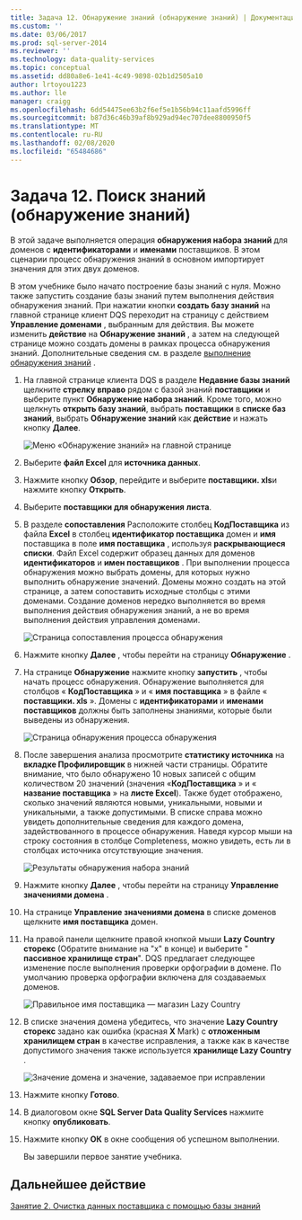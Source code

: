 ```yaml
---
title: Задача 12. Обнаружение знаний (обнаружение знаний) | Документация Майкрософт
ms.custom: ''
ms.date: 03/06/2017
ms.prod: sql-server-2014
ms.reviewer: ''
ms.technology: data-quality-services
ms.topic: conceptual
ms.assetid: dd80a8e6-1e41-4c49-9898-02b1d2505a10
author: lrtoyou1223
ms.author: lle
manager: craigg
ms.openlocfilehash: 6dd54475ee63b2f6ef5e1b56b94c11aafd5996ff
ms.sourcegitcommit: b87d36c46b39af8b929ad94ec707dee8800950f5
ms.translationtype: MT
ms.contentlocale: ru-RU
ms.lasthandoff: 02/08/2020
ms.locfileid: "65484686"
---
```

# <a name="task-12-discovering-knowledge-knowledge-discovery"></a>Задача 12. Поиск знаний (обнаружение знаний)
  В этой задаче выполняется операция **обнаружения набора знаний** для доменов с **идентификаторами** и **именами** поставщиков. В этом сценарии процесс обнаружения знаний в основном импортирует значения для этих двух доменов.  
  
 В этом учебнике было начато построение базы знаний с нуля. Можно также запустить создание базы знаний путем выполнения действия обнаружения знаний. При нажатии кнопки **создать базу знаний** на главной странице клиент DQS переходит на страницу с действием **Управление доменами** , выбранным для действия. Вы можете изменить **действие** на **Обнаружение знаний** , а затем на следующей странице можно создать домены в рамках процесса обнаружения знаний. Дополнительные сведения см. в разделе [выполнение обнаружения знаний](https://msdn.microsoft.com/library/hh510398.aspx) .  
  
1.  На главной странице клиента DQS в разделе **Недавние базы знаний** щелкните **стрелку вправо** рядом с базой знаний **поставщики** и выберите пункт **Обнаружение набора знаний**. Кроме того, можно щелкнуть **открыть базу знаний**, выбрать **поставщики** в **списке баз знаний**, выбрать **Обнаружение знаний** как **действие** и нажать кнопку **Далее**.  
  
     ![Меню «Обнаружение знаний» на главной странице](../../2014/tutorials/media/et-discoveringknowledge-01.jpg "Меню «Обнаружение знаний» на главной странице")  
  
2.  Выберите **файл Excel** для **источника данных**.  
  
3.  Нажмите кнопку **Обзор**, перейдите и выберите **поставщики. xls**и нажмите кнопку **Открыть**.  
  
4.  Выберите **поставщики для обнаружения** **листа**.  
  
5.  В разделе **сопоставления** Расположите столбец **КодПоставщика** из файла **Excel** в столбец **идентификатор поставщика** домен и **имя** поставщика в поле **имя поставщика** , используя **раскрывающиеся списки**. Файл Excel содержит образец данных для доменов **идентификаторов** и **имен поставщиков** . При выполнении процесса обнаружения можно выбрать домены, для которых нужно выполнить обнаружение значений. Домены можно создать на этой странице, а затем сопоставить исходные столбцы с этими доменами. Создание доменов нередко выполняется во время выполнения действия обнаружения знаний, а не во время выполнения действия управления доменами.  
  
     ![Страница сопоставления процесса обнаружения](../../2014/tutorials/media/et-discoveringknowledge-02.jpg "Страница сопоставления процесса обнаружения")  
  
6.  Нажмите кнопку **Далее** , чтобы перейти на страницу **Обнаружение** .  
  
7.  На странице **Обнаружение** нажмите кнопку **запустить** , чтобы начать процесс обнаружения. Обнаружение выполняется для столбцов « **КодПоставщика** » и « **имя поставщика** » в файле « **поставщики. xls** ». Домены с **идентификаторами** и **именами поставщиков** должны быть заполнены знаниями, которые были выведены из обнаружения.  
  
     ![Страница обнаружения процесса обнаружения](../../2014/tutorials/media/et-discoveringknowledge-03.jpg "Страница обнаружения процесса обнаружения")  
  
8.  После завершения анализа просмотрите **статистику источника** на **вкладке Профилировщик** в нижней части страницы. Обратите внимание, что было обнаружено 10 новых записей с общим количеством 20 значений (значения «**КодПоставщика** » и « **название поставщика** » на **листе Excel**). Также будет отображено, сколько значений являются новыми, уникальными, новыми и уникальными, а также допустимыми. В списке справа можно увидеть дополнительные сведения для каждого домена, задействованного в процессе обнаружения. Наведя курсор мыши на строку состояния в столбце Completeness, можно увидеть, есть ли в столбцах источника отсутствующие значения.  
  
     ![Результаты обнаружения набора знаний](../../2014/tutorials/media/et-discoveringknowledge-04.jpg "Результаты обнаружения набора знаний")  
  
9. Нажмите кнопку **Далее** , чтобы перейти на страницу **Управление значениями домена** .  
  
10. На странице **Управление значениями домена** в списке доменов щелкните **имя поставщика** домен.  
  
11. На правой панели щелкните правой кнопкой мыши **Lazy Country сторекс** (Обратите внимание на "x" в конце) и выберите " **пассивное хранилище стран**". DQS предлагает следующее изменение после выполнения проверки орфографии в домене. По умолчанию проверка орфографии включена для создаваемых доменов.  
  
     ![Правильное имя поставщика — магазин Lazy Country](../../2014/tutorials/media/et-discoveringknowledge-05.jpg "Правильное имя поставщика — магазин Lazy Country")  
  
12. В списке значения домена убедитесь, что значение **Lazy Country сторекс** задано как ошибка (красная **X** Mark) с **отложенным хранилищем стран** в качестве исправления, а также как в качестве допустимого значения также используется **хранилище Lazy Country** .  
  
     ![Значение домена и значение, задаваемое при исправлении](../../2014/tutorials/media/et-discoveringknowledge-06.jpg "Значение домена и значение, задаваемое при исправлении")  
  
13. Нажмите кнопку **Готово**.  
  
14. В диалоговом окне **SQL Server Data Quality Services** нажмите кнопку **опубликовать**.  
  
15. Нажмите кнопку **ОК** в окне сообщения об успешном выполнении.  
  
     Вы завершили первое занятие учебника.  
  
## <a name="next-step"></a>Дальнейшее действие  
 [Занятие 2. Очистка данных поставщика с помощью базы знаний](../../2014/tutorials/lesson-2-cleansing-supplier-data-using-the-suppliers-knowledge-base.md)  
  
  
